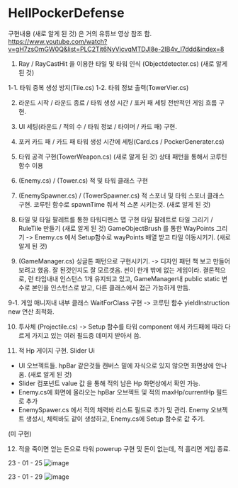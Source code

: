# HellPockerDefense
구현내용
(새로 알게 된 것) 은 거의 유튜브 영상 참조 함.
https://www.youtube.com/watch?v=gH7zsOmGW0Q&list=PLC2Tit6NyVicvqMTDJl8e-2IB4v_I7ddd&index=8

1. Ray / RayCastHit 을 이용한 타일 및 타워 인식 (Objectdetecter.cs) (새로 알게 된 것)

1-1. 타워 중복 생성 방지(Tile.cs)
1-2. 타워 정보 출력(TowerVier.cs)

2. 라운드 시작 / 라운드 종료 / 타워 생성 시간 / 포커 패 세팅 전반적인 게임 흐름 구현.

3. UI 세팅(라운드 / 적의 수 / 타워 정보 / 타이머 / 카드 패) 구현.

4. 포커 카드 패 / 카드 패 타워 생성 시간에 세팅(Card.cs / PockerGenerater.cs)

5. 타워 공격 구현(TowerWeapon.cs) (새로 알게 된 것)
상태 패턴을 통해서 코루틴 함수 이용

6. (Enemy.cs) / (Tower.cs) 적 및 타워 클래스 구현

7. (EnemySpawner.cs) / (TowerSpawner.cs) 적 스포너 및 타워 스포너 클래스 구현.
코루틴 함수로 spawnTime 줘서 적 스폰 시키는것. (새로 알게 된 것)

8. 타일 및 타일 팔레트를 통한 타워디펜스 맵 구현
타일 팔레트로 타일 그리기 / RuleTile 만들기 (새로 알게 된 것) 
GameObjectBrush 를 통한 WayPoints 그리기 -> Enemy.cs 에서 Setup함수로 wayPoints 배열 받고 타일 이동시키기. (새로 알게 된 것)

9. (GameManager.cs) 싱글톤 패턴으로 구현시키기. -> 디자인 패턴 책 보고 만들어 보려고 했음.
   잘 된것인지도 잘 모르겟음. 씬이 한개 밖에 없는 게임이라. 
   결론적으로, 런 타임내내 인스턴스 1개 유지되고 있고, GameManager내 public static 변수로 본인을 인스턴스로 받고, 다른 클래스에서 접근 가능하게 만듬.
   
9-1. 게임 매니저내 내부 클래스 WaitForClass 구현 -> 코루틴 함수 yieldInstruction new 연산 최적화.
   
10. 투사체 (Projectile.cs) -> Setup 함수를 타워 component 에서 카드패에 따라 다르게 가지고 있는 여러 필드중 데미지 받아서 씀.

11. 적 Hp 게이지 구현. Slider Ui 
- UI 오브젝트들. hpBar 같은것들 캔버스 밑에 자식으로 있지 않으면 화면상에 안나옴. (새로 알게 된 것) 
- Slider 컴포넌트 value 값 을 통해 적의 남은 Hp 화면상에서 확인 가능.
- Enemy.cs에 화면에 올라오는 hpBar 오브젝트 및 적의 maxHp/currentHp 필드로 추가
- EnemySpawer.cs 에서 적의 체력바 리스트 필드로 추가 및 관리. Enemy 오브젝트 생성시, 체력바도 같이 생성하고, Enemy.cs에 Setup 함수로 값 주기. 

(미 구현)

12. 적을 죽이면 얻는 돈으로 타워 powerup 구현 및 돈이 없는데, 적 흘리면 게임 종료.

23 - 01 - 25
![image](https://user-images.githubusercontent.com/99121615/213970803-e37a96ae-ce48-40ac-b77a-676a9ce32727.png)

23 - 01 - 29
![image](https://user-images.githubusercontent.com/99121615/215318783-8f554347-2e97-4bfd-a6ac-6e5ebf821c9f.png)
